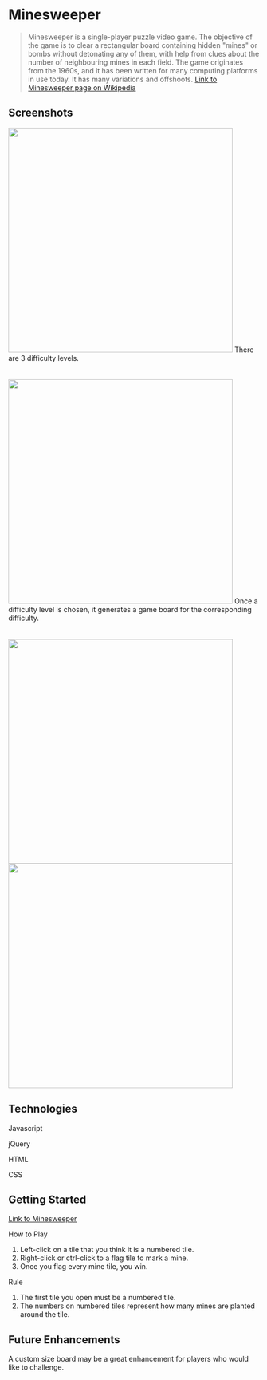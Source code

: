 # Minesweeper
 
>Minesweeper is a single-player puzzle video game. The objective of the game is to clear a rectangular board containing hidden "mines" or bombs without detonating any of them, with help from clues about the number of neighbouring mines in each field. The game originates from the 1960s, and it has been written for many computing platforms in use today. It has many variations and offshoots.
[Link to Minesweeper page on Wikipedia](https://en.wikipedia.org/wiki/Minesweeper_(video_game))





## Screenshots

<img src="https://imgur.com/cL6EPKd.png" width="450px">
There are 3 difficulty levels.
<br><br><br>

<img src="https://i.imgur.com/Br1Xqlf.png" width="450px">
Once a difficulty level is chosen, it generates a game board for the corresponding difficulty. 
<br><br><br>

<img src="https://i.imgur.com/jTFKDbo.png" width="450px">


<img src="https://i.imgur.com/2urgfsK.png" width="450px">

## Technologies

Javascript

jQuery

HTML

CSS


## Getting Started

[Link to Minesweeper](https://sungjun0110.github.io/minesweeper/)

How to Play
1. Left-click on a tile that you think it is a numbered tile.
2. Right-click or ctrl-click to a flag tile to mark a mine.
3. Once you flag every mine tile, you win.

Rule
1. The first tile you open must be a numbered tile.
2. The numbers on numbered tiles represent how many mines are planted around the tile.

## Future Enhancements

A custom size board may be a great enhancement for players who would like to challenge.
